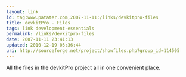 ```yaml
---
layout: link
id: tag:www.patater.com,2007-11-11:/links/devkitpro-files
title: devkitPro - Files
tags: link development-essentials
permalink: /links/devkitpro-files
date: 2007-11-11 23:41:13
updated: 2010-12-19 03:36:44
uri: http://sourceforge.net/project/showfiles.php?group_id=114505
---
```

All the files in the devkitPro project all in one convenient place.
